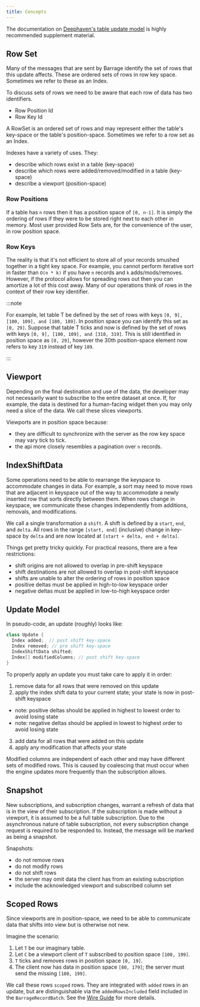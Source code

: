 ```yaml
---
title: Concepts
---
```


<!---
  Copyright 2020 Deephaven Data Labs

  Licensed under the Apache License, Version 2.0 (the "License");
  you may not use this file except in compliance with the License.
  You may obtain a copy of the License at

    http://www.apache.org/licenses/LICENSE-2.0

  Unless required by applicable law or agreed to in writing, software
  distributed under the License is distributed on an "AS IS" BASIS,
  WITHOUT WARRANTIES OR CONDITIONS OF ANY KIND, either express or implied.
  See the License for the specific language governing permissions and
  limitations under the License.
-->

The documentation on [Deephaven's table update model](https://deephaven.io/core/docs/conceptual/table-update-model/)
is highly recommended supplement material.

## Row Set

Many of the messages that are sent by Barrage identify the set of rows that this update affects. These are ordered
sets of rows in row key space. Sometimes we refer to these as an Index.

To discuss sets of rows we need to be aware that each row of data has two identifiers.

- Row Position Id
- Row Key Id

A RowSet is an ordered set of rows and may represent either the table's key-space
or the table's position-space. Sometimes we refer to a row set as an Index.

Indexes have a variety of uses. They:

- describe which rows exist in a table (key-space)
- describe which rows were added/removed/modified in a table (key-space)
- describe a viewport (position-space)

### Row Positions

If a table has `n` rows then it has a position space of `[0, n-1]`. It is simply the ordering of rows if they were to
be stored right next to each other in memory. Most user provided Row Sets are, for the convenience of the user,
in row position space.

### Row Keys

The reality is that it's not efficient to store all of your records smushed together in a tight key space. For example,
you cannot perform iterative sort in faster than `O(n * k)` if you have `n` records and `k` adds/mods/removes. However,
if the protocol allows for spreading rows out then you can amortize a lot of this cost away. Many of our operations
think of rows in the context of their row key identifier.

:::note

For example, let table T be defined by the set of rows with keys
`[0, 9], [100, 109], and [180, 189]`. In position space you can identify this
set as `[0, 29]`. Suppose that table T ticks and now is defined
by the set of rows with keys `[0, 9], [100, 109], and [310, 319]`. This is
still identified in position space as `[0, 29]`, however the 30th position-space
element now refers to key `319` instead of key `189`.

:::

## Viewport

Depending on the final destination and use of the data, the developer may
not necessarily want to subscribe to the entire dataset at once. If, for example, the
data is destined for a human-facing widget then you may only need a slice
of the data. We call these slices viewports.

Viewports are in position space because:

- they are difficult to synchronize with the server as the row key space may vary tick to tick.
- the api more closely resembles a pagination over `n` records.

## IndexShiftData

Some operations need to be able to rearrange the keyspace to accommodate
changes in data. For example, a sort may need to move rows that are adjacent in
keyspace out of the way to accommodate a newly inserted row that sorts
directly between them. When rows change in keyspace, we communicate these
changes independently from additions, removals, and modifications.

We call a single transformation a `shift`. A shift is defined by a `start`, `end`,
and `delta`. All rows in the range `[start, end]` (inclusive) change in key-space by
`delta` and are now located at `[start + delta, end + delta]`.

Things get pretty tricky quickly. For practical reasons, there are a few restrictions:

- shift origins are not allowed to overlap in pre-shift keyspace
- shift destinations are not allowed to overlap in post-shift keyspace
- shifts are unable to alter the ordering of rows in position space
- positive deltas must be applied in high-to-low keyspace order
- negative deltas must be applied in low-to-high keyspace order

## Update Model

In pseudo-code, an update (roughly) looks like:

```java
class Update {
  Index added;  // post shift key-space
  Index removed; // pre shift key-space
  IndexShiftData shifted;
  Index[] modifiedColumns; // post shift key-space
}
```

To properly apply an update you must take care to apply it in order:

1. remove data for all rows that were removed on this update
2. apply the index shift data to your current state; your state is now in post-shift keyspace

- note: positive deltas should be applied in highest to lowest order to avoid losing state
- note: negative deltas should be applied in lowest to highest order to avoid losing state

3. add data for all rows that were added on this update
4. apply any modification that affects your state

Modified columns are independent of each other and may
have different sets of modified rows. This is caused by coalescing that must occur when the engine
updates more frequently than the subscription allows.

## Snapshot

New subscriptions, and subscription changes, warrant a refresh of data that
is in the view of their subscription. If the subscription is made without
a viewport, it is assumed to be a full table subscription. Due to the
asynchronous nature of table subscription, not every subscription change request
is required to be responded to. Instead, the message will be marked as being
a snapshot.

Snapshots:

- do not remove rows
- do not modify rows
- do not shift rows
- the server may omit data the client has from an existing subscription
- include the acknowledged viewport and subscribed column set

## Scoped Rows

Since viewports are in position-space, we need to be able to communicate data that
shifts into view but is otherwise not new.

Imagine the scenario:

1. Let `T` be our imaginary table.
2. Let `C` be a viewport client of `T` subscribed to position space `[100, 199]`.
3. `T` ticks and removes rows in position space `[0, 19]`.
4. The client now has data in position space `[80, 179]`; the server must send the missing `[180, 199]`.

We call these rows `scoped` rows. They are integrated with `added` rows in an update,
but are distinguishable via the `addedRowsIncluded` field included in the `BarrageRecordBatch`.
See the [Wire Guide](wire-guide.md) for more details.
